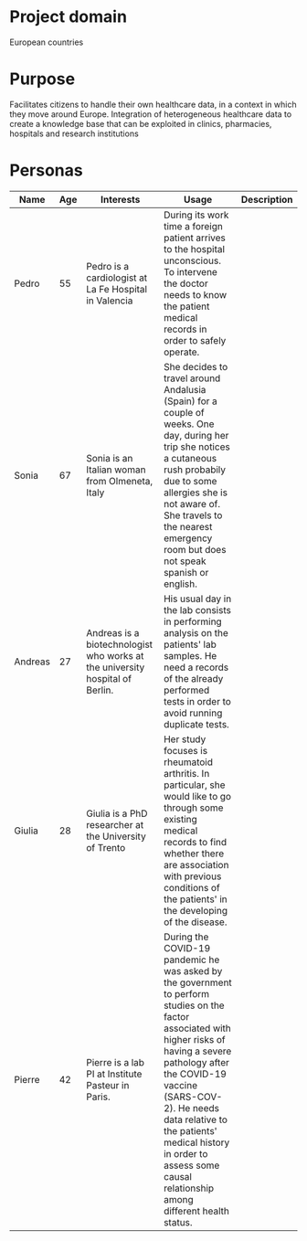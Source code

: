 # Project domain
European countries
# Purpose
Facilitates citizens to handle their own healthcare data, in a context in which they move around Europe. Integration of heterogeneous healthcare data to create a knowledge base that can be exploited in clinics, pharmacies, hospitals and research institutions


# Personas
|Name|Age|Interests|Usage|Description|
|---|---|------|------|------|
|Pedro|55|Pedro is a cardiologist at La Fe Hospital in Valencia| During its work time a foreign patient arrives to the hospital unconscious. To intervene the doctor needs to know the patient medical records in order to safely operate.|
|Sonia|67|Sonia is an Italian woman from Olmeneta, Italy| She decides to travel around Andalusia (Spain) for a couple of weeks. One day, during her trip she notices a cutaneous rush probabily due to some allergies she is not aware of. She travels to the nearest emergency room but does not speak spanish or english.|	
|Andreas|27|Andreas is a biotechnologist who works at the university hospital of Berlin.| His usual day in the lab consists in performing analysis on the patients' lab samples. He need a records of the already performed tests in order to avoid running duplicate tests.|
|Giulia|28|Giulia is a PhD researcher at the University of Trento| Her study focuses is rheumatoid arthritis. In particular, she would like to go through some existing medical records to find whether there are association with previous conditions of the patients' in the developing of the disease.|		
|Pierre|42|Pierre is a lab PI at Institute Pasteur in Paris.| During the COVID-19 pandemic he was asked by the government to perform studies on the factor associated with higher risks of having a severe pathology after the COVID-19 vaccine (SARS-COV-2). He needs data relative to the patients' medical history in order to assess some causal relationship among different health status.|
		

